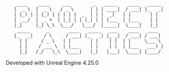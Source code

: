 
        ____    ____     ___        _   _____    ____   _____   
       |  _ \  |  _ \   / _ \      | | | ____|  / ___| |_   _|  
       | |_) | | |_) | | | | |  _  | | |  _|   | |       | |    
       |  __/  |  _ <  | |_| | | |_| | | |___  | |___    | |    
       |_|     |_| \_\  \___/   \___/  |_____|  \____|   |_|    
        _____      _       ____   _____   ___    ____   ____    
       |_   _|    / \     / ___| |_   _| |_ _|  / ___| / ___|   
         | |     / _ \   | |       | |    | |  | |     \___ \   
         | |    / ___ \  | |___    | |    | |  | |___   ___) |  
         |_|   /_/   \_\  \____|   |_|   |___|  \____| |____/   
                                                                

Developed with Unreal Engine 4.25.0
